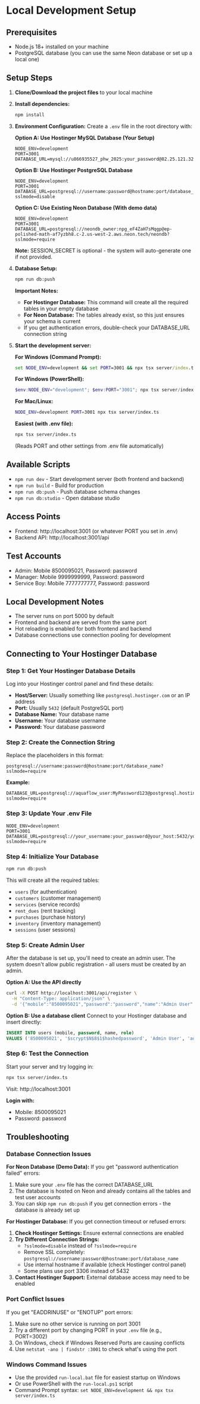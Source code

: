 # Local Development Setup

## Prerequisites
- Node.js 18+ installed on your machine
- PostgreSQL database (you can use the same Neon database or set up a local one)

## Setup Steps

1. **Clone/Download the project files** to your local machine

2. **Install dependencies:**
   ```bash
   npm install
   ```

3. **Environment Configuration:**
   Create a `.env` file in the root directory with:
   
   **Option A: Use Hostinger MySQL Database (Your Setup)**
   ```env
   NODE_ENV=development
   PORT=3001
   DATABASE_URL=mysql://u866935527_phw_2025:your_password@82.25.121.32:3306/u866935527_purehomewaters
   ```
   
   **Option B: Use Hostinger PostgreSQL Database**
   ```env
   NODE_ENV=development
   PORT=3001
   DATABASE_URL=postgresql://username:password@hostname:port/database_name?sslmode=disable
   ```
   
   **Option C: Use Existing Neon Database (With demo data)**
   ```env
   NODE_ENV=development
   PORT=3001
   DATABASE_URL=postgresql://neondb_owner:npg_eF4ZaH7sMqgp@ep-polished-math-af7yzbh8.c-2.us-west-2.aws.neon.tech/neondb?sslmode=require
   ```
   
   **Note:** SESSION_SECRET is optional - the system will auto-generate one if not provided.

4. **Database Setup:**
   ```bash
   npm run db:push
   ```
   
   **Important Notes:**
   - **For Hostinger Database:** This command will create all the required tables in your empty database
   - **For Neon Database:** The tables already exist, so this just ensures your schema is current
   - If you get authentication errors, double-check your DATABASE_URL connection string

5. **Start the development server:**
   
   **For Windows (Command Prompt):**
   ```cmd
   set NODE_ENV=development && set PORT=3001 && npx tsx server/index.ts
   ```
   
   **For Windows (PowerShell):**
   ```powershell
   $env:NODE_ENV="development"; $env:PORT="3001"; npx tsx server/index.ts
   ```
   
   **For Mac/Linux:**
   ```bash
   NODE_ENV=development PORT=3001 npx tsx server/index.ts
   ```
   
   **Easiest (with .env file):**
   ```bash
   npx tsx server/index.ts
   ```
   (Reads PORT and other settings from .env file automatically)

## Available Scripts
- `npm run dev` - Start development server (both frontend and backend)
- `npm run build` - Build for production
- `npm run db:push` - Push database schema changes
- `npm run db:studio` - Open database studio

## Access Points
- Frontend: http://localhost:3001 (or whatever PORT you set in .env)
- Backend API: http://localhost:3001/api

## Test Accounts
- Admin: Mobile 8500095021, Password: password
- Manager: Mobile 9999999999, Password: password  
- Service Boy: Mobile 7777777777, Password: password

## Local Development Notes
- The server runs on port 5000 by default
- Frontend and backend are served from the same port
- Hot reloading is enabled for both frontend and backend
- Database connections use connection pooling for development

## Connecting to Your Hostinger Database

### Step 1: Get Your Hostinger Database Details
Log into your Hostinger control panel and find these details:
- **Host/Server:** Usually something like `postgresql.hostinger.com` or an IP address
- **Port:** Usually `5432` (default PostgreSQL port)
- **Database Name:** Your database name
- **Username:** Your database username
- **Password:** Your database password

### Step 2: Create the Connection String
Replace the placeholders in this format:
```
postgresql://username:password@hostname:port/database_name?sslmode=require
```

**Example:**
```
DATABASE_URL=postgresql://aquaflow_user:MyPassword123@postgresql.hostinger.com:5432/aquaflow_db?sslmode=require
```

### Step 3: Update Your .env File
```env
NODE_ENV=development
PORT=3001
DATABASE_URL=postgresql://your_username:your_password@your_host:5432/your_database?sslmode=require
```

### Step 4: Initialize Your Database
```bash
npm run db:push
```

This will create all the required tables:
- `users` (for authentication)
- `customers` (customer management)
- `services` (service records)
- `rent_dues` (rent tracking)
- `purchases` (purchase history)
- `inventory` (inventory management)
- `sessions` (user sessions)

### Step 5: Create Admin User
After the database is set up, you'll need to create an admin user. The system doesn't allow public registration - all users must be created by an admin.

**Option A: Use the API directly**
```bash
curl -X POST http://localhost:3001/api/register \
  -H "Content-Type: application/json" \
  -d '{"mobile":"8500095021","password":"password","name":"Admin User","role":"admin"}'
```

**Option B: Use a database client**
Connect to your Hostinger database and insert directly:
```sql
INSERT INTO users (mobile, password, name, role) 
VALUES ('8500095021', '$scrypt$N$8$1$hashedpassword', 'Admin User', 'admin');
```

### Step 6: Test the Connection
Start your server and try logging in:
```bash
npx tsx server/index.ts
```
Visit: http://localhost:3001

**Login with:**
- Mobile: 8500095021
- Password: password

## Troubleshooting

### Database Connection Issues

**For Neon Database (Demo Data):**
If you get "password authentication failed" errors:
1. Make sure your `.env` file has the correct DATABASE_URL
2. The database is hosted on Neon and already contains all the tables and test user accounts
3. You can skip `npm run db:push` if you get connection errors - the database is already set up

**For Hostinger Database:**
If you get connection timeout or refused errors:
1. **Check Hostinger Settings:** Ensure external connections are enabled
2. **Try Different Connection Strings:**
   - `?sslmode=disable` instead of `?sslmode=require`
   - Remove SSL completely: `postgresql://username:password@hostname:port/database_name`
   - Use internal hostname if available (check Hostinger control panel)
   - Some plans use port 3306 instead of 5432
3. **Contact Hostinger Support:** External database access may need to be enabled

### Port Conflict Issues
If you get "EADDRINUSE" or "ENOTUP" port errors:
1. Make sure no other service is running on port 3001
2. Try a different port by changing PORT in your `.env` file (e.g., PORT=3002)
3. On Windows, check if Windows Reserved Ports are causing conflicts
4. Use `netstat -ano | findstr :3001` to check what's using the port

### Windows Command Issues
- Use the provided `run-local.bat` file for easiest startup on Windows
- Or use PowerShell with the `run-local.ps1` script
- Command Prompt syntax: `set NODE_ENV=development && npx tsx server/index.ts`